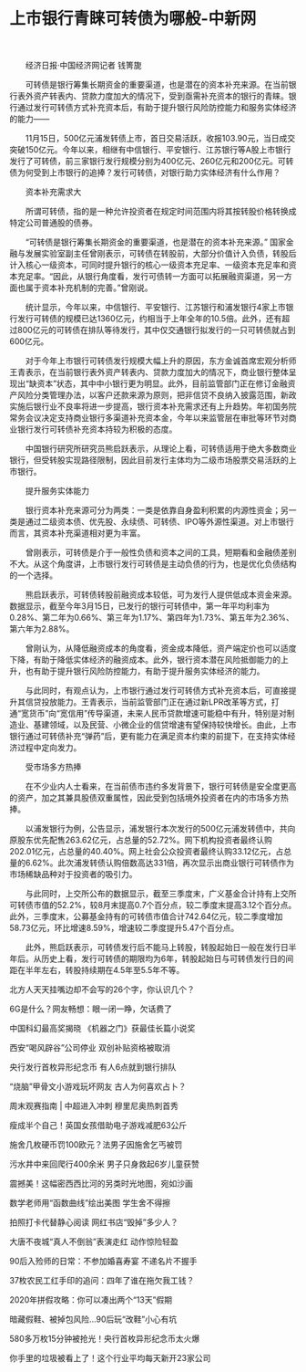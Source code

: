 # 上市银行青睐可转债为哪般-中新网

　　

　　经济日报·中国经济网记者 钱箐旎

　　可转债是银行筹集长期资金的重要渠道，也是潜在的资本补充来源。在当前银行表外资产转表内、贷款力度加大的情况下，受到亟需补充资本的银行的青睐。银行通过发行可转债方式补充资本后，有助于提升银行风险防控能力和服务实体经济的能力——

　　11月15日，500亿元浦发转债上市，首日交易活跃，收报103.90元，当日成交突破150亿元。今年以来，相继有中信银行、平安银行、江苏银行等A股上市银行发行了可转债，前三家银行发行规模分别为400亿元、260亿元和200亿元。可转债为何受到上市银行的追捧？发行可转债，对银行助力实体经济有什么作用？

　　资本补充需求大

　　所谓可转债，指的是一种允许投资者在规定时间范围内将其按转股价格转换成特定公司普通股的债券。

　　“可转债是银行筹集长期资金的重要渠道，也是潜在的资本补充来源。” 国家金融与发展实验室副主任曾刚表示，可转债在转股前，大部分价值计入负债，转股后计入核心一级资本，可同时提升银行的核心一级资本充足率、一级资本充足率和资本充足率。“因此，从银行角度看，发行可债转一方面可以拓展融资渠道，另一方面也属于资本补充机制的完善。”曾刚说。

　　统计显示，今年以来，中信银行、平安银行、江苏银行和浦发银行4家上市银行发行可转债的规模已达1360亿元，约相当于上年全年的10.5倍。此外，还有超过800亿元的可转债在排队等待发行，其中仅交通银行拟发行的一只可转债就占到600亿元。

　　对于今年上市银行可转债发行规模大幅上升的原因，东方金诚首席宏观分析师王青表示，在当前银行表外资产转表内、贷款力度加大的情况下，商业银行整体呈现出“缺资本”状态，其中中小银行更为明显。此外，目前监管部门正在修订金融资产风险分类管理办法，以客户还款来源为原则，把非信贷不良纳入披露范围，新政实施后银行业不良率将进一步提高，银行资本补充需求还有上升趋势。年初国务院常务会议决定支持商业银行多渠道补充资本金，今年以来监管层在审批等环节对商业银行发行可转债补充资本持较为积极的态度。

　　中国银行研究所研究员熊启跃表示，从理论上看，可转债适用于绝大多数商业银行，但受转股实现路径限制，因此目前发行主体均为二级市场股票交易活跃的上市银行。

　　提升服务实体能力

　　银行资本补充来源可分为两类：一类是依靠自身盈利积累的内源性资金；另一类是通过二级资本债、优先股、永续债、可转债、IPO等外源性渠道。对上市银行而言，其资本补充渠道相对更为丰富。

　　曾刚表示，可转债是介于一般性负债和资本之间的工具，短期看和金融债差别不大。从这个角度讲，上市银行发行可转债是主动负债的行为，也是优化负债结构的一个选择。

　　熊启跃表示，可转债转股前融资成本较低，可为发行人提供低成本资金来源。数据显示，截至今年3月15日，已发行的银行可转债中，第一年平均利率为0.28%、第二年为0.66%、第三年为1.17%、第四年为1.73%、第五年为2.36%、第六年为2.88%。

　　曾刚认为，从降低融资成本的角度看，资金成本降低，资产端定价也可以适度下降，有助于降低实体经济的融资成本。此外，银行资本潜在风险抵御能力的上升，也有助于提升银行风险防控能力，有助于提升服务实体经济的能力。

　　与此同时，有观点认为，上市银行通过发行可转债方式补充资本后，可直接提升其信贷投放能力。王青表示，当前监管部门正在通过新LPR改革等方式，打通“宽货币”向“宽信用”传导渠道，未来人民币贷款增速可能稳中有升，特别是对制造业、基建领域，以及民营、小微企业的信贷增速有望保持较快增长。由此，上市银行通过可转债补充“弹药”后，更有能力在满足资本约束的前提下，在支持实体经济过程中定向发力。

　　受市场多方热捧

　　在不少业内人士看来，在当前债市违约多发背景下，银行可转债是安全度更高的资产，加之其兼具股债双重属性，因此受到包括境外投资者在内的市场多方热捧。

　　以浦发银行为例，公告显示，浦发银行本次发行的500亿元浦发转债中，共向原股东优先配售263.62亿元，占总量的52.72%。网下机构投资者最终认购202.01亿元，占总量的40.40%。网上社会公众投资者最终认购33.12亿元，占总量的6.62%。此次浦发转债认购倍数高达331倍，再次显示出商业银行可转债作为市场稀缺品种对于投资者的吸引力。

　　与此同时，上交所公布的数据显示，截至三季度末，广义基金合计持有上交所可转债市值的52.2%，较8月末提高0.7个百分点，较二季度末提高3.12个百分点。此外，三季度末，公募基金持有的可转债市值合计742.64亿元，较二季度增加58.73亿元，环比增速8.59%，增速较二季度提升5.47个百分点。

　　此外，熊启跃表示，可转债发行后不能马上转股，转股起始日一般在发行日半年后。从历史上看，发行可转债的期限均为6年，转股起始日与可转债发行日的间距在半年左右，转股持续期在4.5年至5.5年不等。

北方人天天挂嘴边却不会写的26个字，你认识几个？

6G是什么？网友畅想：眼一闭一睁，欠话费了

中国科幻最高奖揭晓 《机器之门》获最佳长篇小说奖

西安“喝风辟谷”公司停业 双创补贴资格被取消

央行发行首枚异形纪念币 有人6点就到银行排队

“烧脑”甲骨文小游戏玩坏网友 古人为何喜欢占卜？

周末观赛指南 | 中超进入冲刺 穆里尼奥热刺首秀

瘦成半个自己！英国女孩借助电子游戏减肥63公斤

施舍几枚硬币罚100欧元？法男子因施舍乞丐被罚

污水井中来回爬行400余米 男子只身救起6岁儿童获赞

震撼美！这幅密西西比河的另类时光地图，宛如沙画

数学老师用“函数曲线”绘出美图 学生舍不得擦

拍照打卡代替静心阅读 网红书店“毁掉”多少人？

大唐不夜城“真人不倒翁”表演走红 动作惊险轻盈

90后入殓师的日常：不参加婚喜寿宴 不递名片不握手

37枚农民工红手印的追问：四年了谁在拖欠我工钱？

2020年拼假攻略：你可以凑出两个“13天”假期

暗藏假鞋、被掉包风险…90后玩“改鞋”小心有坑

580多万枚15分钟被抢光！央行首枚异形纪念币太火爆

你手里的垃圾被看上了！这个行业平均每天新开23家公司
